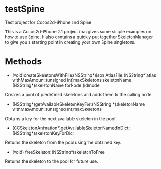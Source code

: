 testSpine
=========

Test project for Cocos2d-iPhone and Spine

This is a Cocos2d-iPhone 2.1 project that gives some simple examples on how to use Spine.  It also contains a quickly put together SkeletonManager to give you a starting point in creating your own Spine singletons.

Methods
=======

- (void)createSkeletonsWithFile:(NSString*)json AtlasFile:(NSString*)atlas withMaxAmount:(unsigned int)maxSkeletons skeletonName:(NSString*)skeletonName forNode:(id)node

Creates a pool of predefined skeletons and adds them to the calling node.

- (NSString*)getAvailableSkeletonKeyFor:(NSString *)skeletonName withMaxAmount:(unsigned int)maxSkeletons

Obtains a key for the next available skeleton in the pool.

- (CCSkeletonAnimation*)getAvailableSkeletonNamedInDict:(NSString*)skeletonKeyForDict

Returns the skeleton from the pool using the obtained key.

- (void) freeSkeleton:(NSString*)skeletonToFree

Returns the skeleton to the pool for future use.
